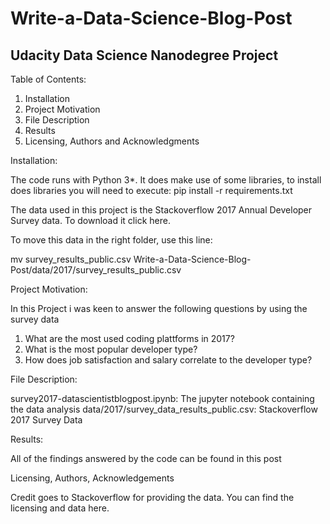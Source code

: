 # Write-a-Data-Science-Blog-Post



## Udacity Data Science Nanodegree Project

Table of Contents:

1. Installation
2. Project Motivation
3. File Description
4. Results
5. Licensing, Authors and Acknowledgments

Installation:

The code runs with Python 3*. It does make use of some libraries, to install does libraries you will need to execute:
pip install -r requirements.txt

The data used in this project is the Stackoverflow 2017 Annual Developer Survey data. To download it click here.

To move this data in the right folder, use this line:

mv survey_results_public.csv Write-a-Data-Science-Blog-Post/data/2017/survey_results_public.csv


Project Motivation:

In this Project i was keen to answer the following questions by using the survey data

1. What are the most used coding plattforms in 2017?
2. What is the most popular developer type?
3. How does job satisfaction and salary correlate to the developer type?


File Description:

survey2017-datascientistblogpost.ipynb: The jupyter notebook containing the data analysis
data/2017/survey_data_results_public.csv: Stackoverflow 2017 Survey Data


Results:

All of the findings answered by the code can be found in this post


Licensing, Authors, Acknowledgements

Credit goes to Stackoverflow for providing the data. You can find the licensing and data here.




